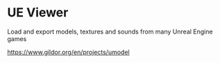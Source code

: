 # UE Viewer

Load and export models, textures and sounds from many Unreal Engine games

https://www.gildor.org/en/projects/umodel


